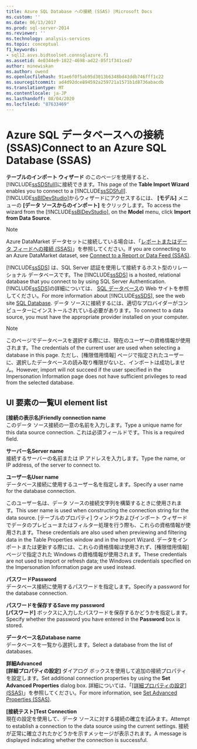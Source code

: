 ```yaml
---
title: Azure SQL Database への接続 (SSAS) |Microsoft Docs
ms.custom: ''
ms.date: 06/13/2017
ms.prod: sql-server-2014
ms.reviewer: ''
ms.technology: analysis-services
ms.topic: conceptual
f1_keywords:
- sql12.asvs.bidtoolset.connsqlazure.f1
ms.assetid: 4e0344e9-1822-4698-ad22-05f1f341ced7
author: minewiskan
ms.author: owend
ms.openlocfilehash: 91ae6f0f5ab95d3013b6348bd43ddb746fff1c22
ms.sourcegitcommit: ad4d92dce894592a259721a1571b1d8736abacdb
ms.translationtype: MT
ms.contentlocale: ja-JP
ms.lasthandoff: 08/04/2020
ms.locfileid: "87633469"
---
```

# <a name="connect-to-an-azure-sql-database-ssas"></a><span data-ttu-id="38383-102">Azure SQL データベースへの接続 (SSAS)</span><span class="sxs-lookup"><span data-stu-id="38383-102">Connect to an Azure SQL Database (SSAS)</span></span>
  <span data-ttu-id="38383-103">**テーブルのインポート ウィザード** のこのページを使用すると、 [!INCLUDE[ssSDSfull](../includes/sssdsfull-md.md)]に接続できます。</span><span class="sxs-lookup"><span data-stu-id="38383-103">This page of the **Table Import Wizard** enables you to connect to a [!INCLUDE[ssSDSfull](../includes/sssdsfull-md.md)].</span></span> <span data-ttu-id="38383-104">[!INCLUDE[ssBIDevStudio](../includes/ssbidevstudio-md.md)]からウィザードにアクセスするには、 **[モデル]** メニューの **[データ ソースからのインポート]** をクリックします。</span><span class="sxs-lookup"><span data-stu-id="38383-104">To access the wizard from the [!INCLUDE[ssBIDevStudio](../includes/ssbidevstudio-md.md)], on the **Model** menu, click **Import from Data Source**.</span></span>  
  
> [!NOTE]  
>  <span data-ttu-id="38383-105">Azure DataMarket データセットに接続している場合は、「[レポートまたはデータ フィードへの接続 (SSAS)](connect-to-a-report-or-data-feed-ssas.md)」を参照してください。</span><span class="sxs-lookup"><span data-stu-id="38383-105">If you are connecting to an Azure DataMarket dataset, see [Connect to a Report or Data Feed &#40;SSAS&#41;](connect-to-a-report-or-data-feed-ssas.md).</span></span>  
  
 <span data-ttu-id="38383-106">[!INCLUDE[ssSDS](../includes/sssds-md.md)] は、SQL Server 認証を使用して接続するホスト型のリレーショナル データベースです。</span><span class="sxs-lookup"><span data-stu-id="38383-106">The [!INCLUDE[ssSDS](../includes/sssds-md.md)] is a hosted, relational database that you connect to by using SQL Server Authentication.</span></span> <span data-ttu-id="38383-107">[!INCLUDE[ssSDS](../includes/sssds-md.md)]の詳細については、 [SQL データベース](https://go.microsoft.com/fwlink/?LinkID=157856)の Web サイトを参照してください。</span><span class="sxs-lookup"><span data-stu-id="38383-107">For more information about [!INCLUDE[ssSDS](../includes/sssds-md.md)], see the web site [SQL Database](https://go.microsoft.com/fwlink/?LinkID=157856).</span></span> <span data-ttu-id="38383-108">データ ソースに接続するには、適切なプロバイダーがコンピューターにインストールされている必要があります。</span><span class="sxs-lookup"><span data-stu-id="38383-108">To connect to a data source, you must have the appropriate provider installed on your computer.</span></span>  
  
> [!NOTE]  
>  <span data-ttu-id="38383-109">このページでデータベースを選択する際には、現在のユーザーの資格情報が使用されます。</span><span class="sxs-lookup"><span data-stu-id="38383-109">The credentials of the current user are used when selecting a database in this page.</span></span> <span data-ttu-id="38383-110">ただし、[権限借用情報] ページで指定されたユーザーに、選択したデータベースの読み取り権限がないと、インポートは成功しません。</span><span class="sxs-lookup"><span data-stu-id="38383-110">However, import will not succeed if the user specified in the Impersonation Information page does not have sufficient privileges to read from the selected database.</span></span>  
  
## <a name="ui-element-list"></a><span data-ttu-id="38383-111">UI 要素の一覧</span><span class="sxs-lookup"><span data-stu-id="38383-111">UI element list</span></span>  
 <span data-ttu-id="38383-112">**[接続の表示名]**</span><span class="sxs-lookup"><span data-stu-id="38383-112">**Friendly connection name**</span></span>  
 <span data-ttu-id="38383-113">このデータ ソース接続の一意の名前を入力します。</span><span class="sxs-lookup"><span data-stu-id="38383-113">Type a unique name for this data source connection.</span></span> <span data-ttu-id="38383-114">これは必須フィールドです。</span><span class="sxs-lookup"><span data-stu-id="38383-114">This is a required field.</span></span>  
  
 <span data-ttu-id="38383-115">**サーバー名**</span><span class="sxs-lookup"><span data-stu-id="38383-115">**Server name**</span></span>  
 <span data-ttu-id="38383-116">接続するサーバーの名前または IP アドレスを入力します。</span><span class="sxs-lookup"><span data-stu-id="38383-116">Type the name, or IP address, of the server to connect to.</span></span>  
  
 <span data-ttu-id="38383-117">**ユーザー名**</span><span class="sxs-lookup"><span data-stu-id="38383-117">**User name**</span></span>  
 <span data-ttu-id="38383-118">データベース接続に使用するユーザー名を指定します。</span><span class="sxs-lookup"><span data-stu-id="38383-118">Specify a user name for the database connection.</span></span>  
  
 <span data-ttu-id="38383-119">このユーザー名は、データ ソースの接続文字列を構築するときに使用されます。</span><span class="sxs-lookup"><span data-stu-id="38383-119">This user name is used when constructing the connection string for the data source.</span></span> <span data-ttu-id="38383-120">[テーブルのプロパティ] ウィンドウおよびインポート ウィザードでデータのプレビューまたはフィルター処理を行う際も、これらの資格情報が使用されます。</span><span class="sxs-lookup"><span data-stu-id="38383-120">These credentials are also used when previewing and filtering data in the Table Properties window and in the Import Wizard.</span></span> <span data-ttu-id="38383-121">データをインポートまたは更新する際には、これらの資格情報は使用されず、[権限借用情報] ページで指定された Windows の資格情報が使用されます。</span><span class="sxs-lookup"><span data-stu-id="38383-121">These credentials are not used to import or refresh data; the Windows credentials specified on the Impersonation Information page are used instead.</span></span>  
  
 <span data-ttu-id="38383-122">**パスワード**</span><span class="sxs-lookup"><span data-stu-id="38383-122">**Password**</span></span>  
 <span data-ttu-id="38383-123">データベース接続に使用するパスワードを指定します。</span><span class="sxs-lookup"><span data-stu-id="38383-123">Specify a password for the database connection.</span></span>  
  
 <span data-ttu-id="38383-124">**パスワードを保存する**</span><span class="sxs-lookup"><span data-stu-id="38383-124">**Save my password**</span></span>  
 <span data-ttu-id="38383-125">**[パスワード]** ボックスに入力したパスワードを保存するかどうかを指定します。</span><span class="sxs-lookup"><span data-stu-id="38383-125">Specify whether the password you have entered in the **Password** box is stored.</span></span>  
  
 <span data-ttu-id="38383-126">**データベース名**</span><span class="sxs-lookup"><span data-stu-id="38383-126">**Database name**</span></span>  
 <span data-ttu-id="38383-127">データベースを一覧から選択します。</span><span class="sxs-lookup"><span data-stu-id="38383-127">Select a database from the list of databases.</span></span>  
  
 <span data-ttu-id="38383-128">**詳細**</span><span class="sxs-lookup"><span data-stu-id="38383-128">**Advanced**</span></span>  
 <span data-ttu-id="38383-129">**[詳細プロパティの設定]** ダイアログ ボックスを使用して追加の接続プロパティを設定します。</span><span class="sxs-lookup"><span data-stu-id="38383-129">Set additional connection properties by using the **Set Advanced Properties** dialog box.</span></span> <span data-ttu-id="38383-130">詳細については、「[[詳細プロパティの設定] (SSAS)](set-advanced-properties-ssas.md)」を参照してください。</span><span class="sxs-lookup"><span data-stu-id="38383-130">For more information, see [Set Advanced Properties &#40;SSAS&#41;](set-advanced-properties-ssas.md).</span></span>  
  
 <span data-ttu-id="38383-131">**[接続テスト]**</span><span class="sxs-lookup"><span data-stu-id="38383-131">**Test Connection**</span></span>  
 <span data-ttu-id="38383-132">現在の設定を使用して、データ ソースに対する接続の確立を試みます。</span><span class="sxs-lookup"><span data-stu-id="38383-132">Attempt to establish a connection to the data source using the current settings.</span></span> <span data-ttu-id="38383-133">接続が正常に確立されたかどうかを示すメッセージが表示されます。</span><span class="sxs-lookup"><span data-stu-id="38383-133">A message is displayed indicating whether the connection is successful.</span></span>  
  
  
